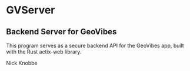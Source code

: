 # GVServer
<h2>Backend Server for GeoVibes</h2>

This program serves as a secure backend API for the GeoVibes app, built with the Rust actix-web library.

Nick Knobbe
